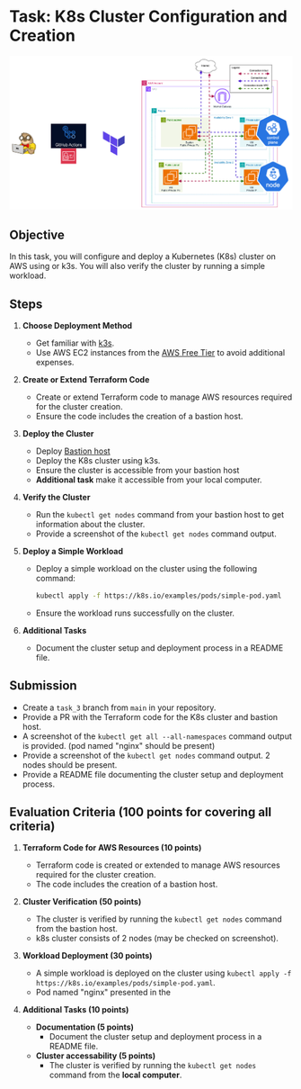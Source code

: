# Task: K8s Cluster Configuration and Creation
![task_3 schema](../../visual_assets/task_3.png)
## Objective

In this task, you will configure and deploy a Kubernetes (K8s) cluster on AWS using or k3s. You will also verify the cluster by running a simple workload.

## Steps

1. **Choose Deployment Method**

   - Get familiar with [k3s](https://k3s.io/).
   - Use AWS EC2 instances from the [AWS Free Tier](https://aws.amazon.com/free/) to avoid additional expenses.
2. **Create or Extend Terraform Code**

   - Create or extend Terraform code to manage AWS resources required for the cluster creation.
   - Ensure the code includes the creation of a bastion host.

3. **Deploy the Cluster**

   - Deploy [Bastion host](https://www.geeksforgeeks.org/what-is-aws-bastion-host/)
   - Deploy the K8s cluster using k3s.
   - Ensure the cluster is accessible from your bastion host 
   - **Additional task** make it accessible from your local computer.

4. **Verify the Cluster**

   - Run the `kubectl get nodes` command from your bastion host to get information about the cluster.
   - Provide a screenshot of the `kubectl get nodes` command output.

5. **Deploy a Simple Workload**

   - Deploy a simple workload on the cluster using the following command:
     ```sh
     kubectl apply -f https://k8s.io/examples/pods/simple-pod.yaml
     ```
   - Ensure the workload runs successfully on the cluster.

6. **Additional Tasks**
   - Document the cluster setup and deployment process in a README file.

## Submission

- Create a `task_3` branch from `main` in your repository.
- Provide a PR with the Terraform code for the K8s cluster and bastion host.
- A screenshot of the `kubectl get all --all-namespaces` command output is provided. (pod named "nginx" should be present)
- Provide a screenshot of the `kubectl get nodes` command output. 2 nodes should be present.
- Provide a README file documenting the cluster setup and deployment process.

## Evaluation Criteria (100 points for covering all criteria)

1. **Terraform Code for AWS Resources (10 points)**

   - Terraform code is created or extended to manage AWS resources required for the cluster creation.
   - The code includes the creation of a bastion host.

2. **Cluster Verification (50 points)**

   - The cluster is verified by running the `kubectl get nodes` command from the bastion host.
   - k8s cluster consists of 2 nodes (may be checked on screenshot).

4. **Workload Deployment (30 points)**

   - A simple workload is deployed on the cluster using `kubectl apply -f https://k8s.io/examples/pods/simple-pod.yaml`.
   - Pod named "nginx" presented in the 

6. **Additional Tasks (10 points)**
   - **Documentation (5 points)**
      - Document the cluster setup and deployment process in a README file.
   - **Cluster accessability (5 points)**
      - The cluster is verified by running the `kubectl get nodes` command from the **local computer**.

